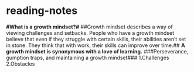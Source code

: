 # reading-notes

**#What is a growth mindset?#**
##Growth mindset describes a way of viewing challenges and setbacks. People who have a growth mindset believe that even if they struggle with certain skills, their abilities aren’t set in stone. They think that with work, their skills can improve over time.##
**A growth mindset is synonymous with a love of learning.**
 ###Perseverance, gumption traps, and maintaining a growth mindset###
 1.Challenges
 2.Obstacles
